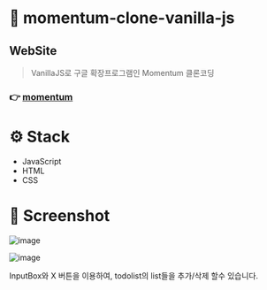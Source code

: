 # 📃 momentum-clone-vanilla-js

## **WebSite**
> VanillaJS로 구글 확장프로그램인 Momentum 클론코딩
### 👉 [momentum](https://hotsumm.github.io/momentum-clone-vanilla-js)


# ⚙️ Stack
- JavaScript
- HTML
- CSS


# 📸 Screenshot

![image](https://user-images.githubusercontent.com/73235751/133104853-988a0140-6689-4772-9a79-9c4c2cf682e8.png)


![image](https://user-images.githubusercontent.com/73235751/133104846-9df8332a-67ef-463d-89b5-09313c3f7ea8.png)

InputBox와 X 버튼을 이용하여, todolist의 list들을 추가/삭제 할수 있습니다.
